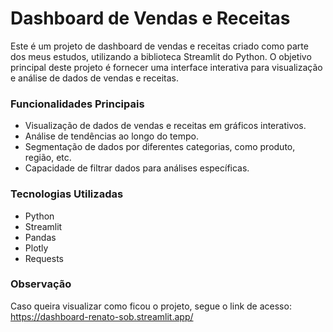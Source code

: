 # Dashboard de Vendas e Receitas

Este é um projeto de dashboard de vendas e receitas criado como parte dos meus estudos, utilizando a biblioteca Streamlit do Python. O objetivo principal deste projeto é fornecer uma interface interativa para visualização e análise de dados de vendas e receitas.

### Funcionalidades Principais

* Visualização de dados de vendas e receitas em gráficos interativos.
* Análise de tendências ao longo do tempo.
* Segmentação de dados por diferentes categorias, como produto, região, etc.
* Capacidade de filtrar dados para análises específicas.

### Tecnologias Utilizadas

* Python
* Streamlit
* Pandas
* Plotly
* Requests

### Observação

Caso queira visualizar como ficou o projeto, segue o link de acesso: https://dashboard-renato-sob.streamlit.app/
